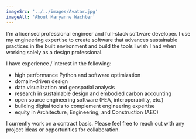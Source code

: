 ```yaml
---
imageSrc: '../../images/Avatar.jpg'
imageAlt: 'About Maryanne Wachter'
---
```


I'm a licensed professional engineer and full-stack software developer. I use my engineering expertise to create software that advances sustainable practices in the built environment and build the tools I wish I had when working solely as a design professional.

I have experience / interest in the following:

* high performance Python and software optimization 
* domain-driven design
* data visualization and geospatial analysis
* research in sustainable design and embodied carbon accounting
* open source engineering software (FEA, interoperability, etc.)
* building digital tools to complement engineering expertise
* equity in Architecture, Engineering, and Construction (AEC)


I currently work on a contract basis. Please feel free to reach out with any project ideas or opportunities for collaboration.
